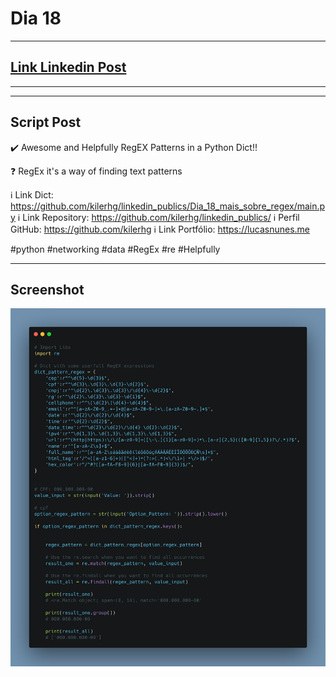 # Dia 18

---
## [Link Linkedin Post]()
---
---
## Script Post

✔️ Awesome and Helpfully RegEX Patterns in a Python Dict!!

❓ RegEx it's a way of finding text patterns

ℹ️ Link Dict: https://github.com/kilerhg/linkedin_publics/Dia_18_mais_sobre_regex/main.py
ℹ️ Link Repository: https://github.com/kilerhg/linkedin_publics/
ℹ️ Perfil GitHub: https://github.com/kilerhg
ℹ️ Link Portfólio: https://lucasnunes.me


#python #networking #data #RegEx #re #Helpfully

---

## Screenshot

![foto](./avancando_regex_py.png)
